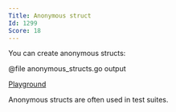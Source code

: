 ```yaml
---
Title: Anonymous struct
Id: 1299
Score: 18
---
```


You can create anonymous structs:

@file anonymous_structs.go output

[Playground](https://play.golang.org/p/atpNnP5wE_)

Anonymous structs are often used in test suites.